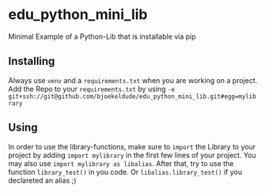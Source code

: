# edu_python_mini_lib
Minimal Example of a Python-Lib that is installable via pip

## Installing
Always use `venv` and a `requirements.txt` when you are working on a project.
Add the Repo to your `requirements.txt` by using `-e git+ssh://git@github.com/bjoekeldude/edu_python_mini_lib.git#egg=mylibrary`

## Using 
In order to use the library-functions, make sure to `import` the Library to your project by adding `import mylibrary` in the first few lines of your project.
You may also use `import mylibrary as libalias`.
After that, try to use the function `library_test()` in you code. 
Or `libalias.library_test()` if you declareted an alias ;)
